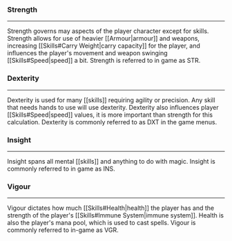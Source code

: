 ### Strength
---
Strength governs may aspects of the player character except for skills. Strength allows for use of heavier [[Armour|armour]] and weapons, increasing [[Skills#Carry Weight|carry capacity]] for the player, and influences the player's movement and weapon swinging [[Skills#Speed|speed]] a bit. Strength is referred to in game as STR.

### Dexterity
---
Dexterity is used for many [[skills]] requiring agility or precision. Any skill that needs hands to use will use dexterity. Dexterity also influences player [[Skills#Speed|speed]] values, it is more important than strength for this calculation. Dexterity is commonly referred to as DXT in the game menus.

### Insight
---
Insight spans all mental [[skills]] and anything to do with magic. Insight is commonly referred to in game as INS.

### Vigour
---
Vigour dictates how much [[Skills#Health|health]] the player has and the strength of the player's [[Skills#Immune System|immune system]]. Health is also the player's mana pool, which is used to cast spells. Vigour is commonly referred to in-game as VGR.